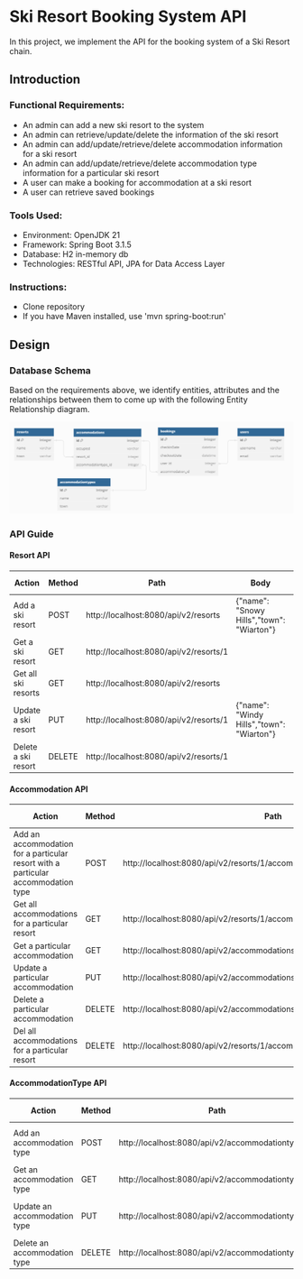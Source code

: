 # Ski Resort Booking System API
In this project, we implement the API for the booking system of a Ski Resort chain.

## Introduction 
### Functional Requirements:
* An admin can add a new ski resort to the system
* An admin can retrieve/update/delete the information of the ski resort
* An admin can add/update/retrieve/delete accommodation information for a  ski resort
* An admin can add/update/retrieve/delete accommodation type information for a particular ski resort
* A user can make a booking for accommodation at a ski resort
* A user can retrieve saved bookings

### Tools Used:
* Environment: OpenJDK 21
* Framework: Spring Boot 3.1.5
* Database: H2 in-memory db
* Technologies: RESTful API, JPA for Data Access Layer

### Instructions:
* Clone repository
* If you have Maven installed, use 'mvn spring-boot:run'

## Design

### Database Schema
Based on the requirements above, we identify entities, attributes and the relationships between them to come up with 
the following Entity Relationship diagram.

![alt text](https://github.com/aemtenan/skiresort/blob/main/src/main/resources/static/ski-resort-er.png?raw=true)

### API Guide

#### Resort API 

| Action              | Method | Path                                   | Body                                      | HTTP response |
|---------------------|--------|----------------------------------------|-------------------------------------------|---------------|
| Add a ski resort    | POST   | http://localhost:8080/api/v2/resorts   | {"name": "Snowy Hills","town": "Wiarton"} | 201           |
| Get a ski resort    | GET    | http://localhost:8080/api/v2/resorts/1 |                                           | 200           |
| Get all ski resorts | GET    | http://localhost:8080/api/v2/resorts   |                                           | 200           |
| Update a ski resort | PUT    | http://localhost:8080/api/v2/resorts/1 | {"name": "Windy Hills","town": "Wiarton"} | 200           |
| Delete a ski resort | DELETE | http://localhost:8080/api/v2/resorts/1 |                                           | 204           |

#### Accommodation API 

| Action                                                                           | Method | Path                                                  | Body                  | HTTP response |
|----------------------------------------------------------------------------------|--------|-------------------------------------------------------|-----------------------|---------------|
| Add an accommodation for a particular resort with a particular accommodation type| POST   | http://localhost:8080/api/v2/resorts/1/accommodationtypes/1/accommodations| {"occupied": "false"} | 201           |
| Get all accommodations for a particular resort                                   | GET    | http://localhost:8080/api/v2/resorts/1/accommodations |                       | 200           |
| Get a particular accommodation                                                   | GET    | http://localhost:8080/api/v2/accommodations/1         |                       | 200           |
| Update a particular accommodation                                                | PUT    | http://localhost:8080/api/v2/accommodations/1         | {"occupied": "true"}  | 200           |
| Delete a particular accommodation                                                | DELETE | http://localhost:8080/api/v2/accommodations/1         |                       | 204           |
| Del all accommodations for a particular resort                                   | DELETE | http://localhost:8080/api/v2/resorts/1/accommodations |                       | 204           |

#### AccommodationType API

| Action                       | Method | Path                                              | Body                                        | HTTP response |
|------------------------------|--------|---------------------------------------------------|---------------------------------------------|---------------|
| Add an accommodation type    | POST   | http://localhost:8080/api/v2/accommodationtypes   | {"name": "cabin","rate": 100, "capacity":5} | 201           |
| Get an accommodation type    | GET    | http://localhost:8080/api/v2/accommodationtypes/1 |                                             | 200           |
| Update an accommodation type | PUT    | http://localhost:8080/api/v2/accommodationtypes/1 | {"name": "room","rate": 85, "capacity":2}   | 200           |
| Delete an accommodation type | DELETE | http://localhost:8080/api/v2/accommodationtypes/1 |                                             | 204           |